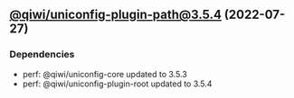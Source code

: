 ## [@qiwi/uniconfig-plugin-path@3.5.4](https://github.com/qiwi/uniconfig/compare/@qiwi/uniconfig-plugin-path@3.5.3...2022.7.27-qiwi.uniconfig-plugin-path.3.5.4-f0) (2022-07-27)

### Dependencies
* perf: @qiwi/uniconfig-core updated to 3.5.3
* perf: @qiwi/uniconfig-plugin-root updated to 3.5.4


